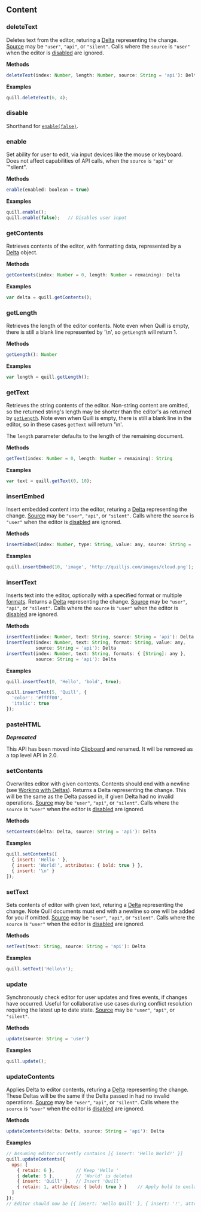 ## Content

### deleteText

Deletes text from the editor, returing a [Delta](/guides/working-with-deltas/) representing the change. [Source](/docs/api/#events) may be `"user"`, `"api"`, or `"silent"`. Calls where the `source` is `"user"` when the editor is [disabled](#disable) are ignored.

**Methods**

```javascript
deleteText(index: Number, length: Number, source: String = 'api'): Delta
```

**Examples**

```javascript
quill.deleteText(6, 4);
```

### disable

Shorthand for [`enable(false)`](#enable).

### enable

Set ability for user to edit, via input devices like the mouse or keyboard. Does not affect capabilities of API calls, when the `source` is `"api"` or `"silent".

**Methods**

```javascript
enable(enabled: boolean = true)
```

**Examples**

```javascript
quill.enable();
quill.enable(false);   // Disables user input
```

### getContents

Retrieves contents of the editor, with formatting data, represented by a [Delta](/guides/working-with-deltas/) object.

**Methods**

```javascript
getContents(index: Number = 0, length: Number = remaining): Delta
```

**Examples**

```javascript
var delta = quill.getContents();
```

### getLength

Retrieves the length of the editor contents. Note even when Quill is empty, there is still a blank line represented by '\n', so `getLength` will return 1.

**Methods**

```javascript
getLength(): Number
```

**Examples**

```javascript
var length = quill.getLength();
```

### getText

Retrieves the string contents of the editor. Non-string content are omitted, so the returned string's length may be shorter than the editor's as returned by [`getLength`](#getlength). Note even when Quill is empty, there is still a blank line in the editor, so in these cases `getText` will return '\n'.

The `length` parameter defaults to the length of the remaining document.

**Methods**

```javascript
getText(index: Number = 0, length: Number = remaining): String
```

**Examples**

```javascript
var text = quill.getText(0, 10);
```

### insertEmbed

Insert embedded content into the editor, returing a [Delta](/guides/working-with-deltas/) representing the change. [Source](/docs/api/#events) may be `"user"`, `"api"`, or `"silent"`. Calls where the `source` is `"user"` when the editor is [disabled](#disable) are ignored.

**Methods**

```javascript
insertEmbed(index: Number, type: String, value: any, source: String = 'api'): Delta
```

**Examples**

```javascript
quill.insertEmbed(10, 'image', 'http://quilljs.com/images/cloud.png');
```

### insertText

Inserts text into the editor, optionally with a specified format or multiple [formats](/docs/formats/). Returns a [Delta](/guides/working-with-deltas/) representing the change. [Source](/docs/api/#events) may be `"user"`, `"api"`, or `"silent"`. Calls where the `source` is `"user"` when the editor is [disabled](#disable) are ignored.

**Methods**

```javascript
insertText(index: Number, text: String, source: String = 'api'): Delta
insertText(index: Number, text: String, format: String, value: any,
           source: String = 'api'): Delta
insertText(index: Number, text: String, formats: { [String]: any },
           source: String = 'api'): Delta
```

**Examples**

```javascript
quill.insertText(0, 'Hello', 'bold', true);

quill.insertText(5, 'Quill', {
  'color': '#ffff00',
  'italic': true
});
```

### pasteHTML

***Deprecated***

This API has been moved into [Clipboard](/docs/modules/clipboard/#dangerouslypastehtml) and renamed. It will be removed as a top level API in 2.0.

### setContents

Overwrites editor with given contents. Contents should end with a newline (see [Working with Deltas](/guides/working-with-deltas/)). Returns a Delta representing the change. This will be the same as the Delta passed in, if given Delta had no invalid operations. [Source](/docs/api/#events) may be `"user"`, `"api"`, or `"silent"`. Calls where the `source` is `"user"` when the editor is [disabled](#disable) are ignored.

**Methods**

```javascript
setContents(delta: Delta, source: String = 'api'): Delta
```

**Examples**

```javascript
quill.setContents([
  { insert: 'Hello ' },
  { insert: 'World!', attributes: { bold: true } },
  { insert: '\n' }
]);
```

### setText

Sets contents of editor with given text, returing a [Delta](/guides/working-with-deltas/) representing the change. Note Quill documents must end with a newline so one will be added for you if omitted.  [Source](/docs/api/#events) may be `"user"`, `"api"`, or `"silent"`. Calls where the `source` is `"user"` when the editor is [disabled](#disable) are ignored.

**Methods**

```javascript
setText(text: String, source: String = 'api'): Delta
```

**Examples**

```javascript
quill.setText('Hello\n');
```

### update

Synchronously check editor for user updates and fires events, if changes have occurred. Useful for collaborative use cases during conflict resolution requiring the latest up to date state. [Source](/docs/api/#events) may be `"user"`, `"api"`, or `"silent"`.

**Methods**

```javascript
update(source: String = 'user')
```

**Examples**

```javascript
quill.update();
```

### updateContents

Applies Delta to editor contents, returing a [Delta](/guides/working-with-deltas/) representing the change. These Deltas will be the same if the Delta passed in had no invalid operations. [Source](/docs/api/#events) may be `"user"`, `"api"`, or `"silent"`. Calls where the `source` is `"user"` when the editor is [disabled](#disable) are ignored.

**Methods**

```javascript
updateContents(delta: Delta, source: String = 'api'): Delta
```

**Examples**

```javascript
// Assuming editor currently contains [{ insert: 'Hello World!' }]
quill.updateContents({
  ops: [
    { retain: 6 },        // Keep 'Hello '
    { delete: 5 },        // 'World' is deleted
    { insert: 'Quill' },  // Insert 'Quill'
    { retain: 1, attributes: { bold: true } }    // Apply bold to exclamation mark
  ]
});
// Editor should now be [{ insert: 'Hello Quill' }, { insert: '!', attributes: { bold: true} }]
```
